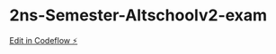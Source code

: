 # 2ns-Semester-Altschoolv2-exam

[Edit in Codeflow ⚡️](https://stackblitz.com/~/github.com/Ayomide-Oyeneye/2ns-Semester-Altschoolv2-exam)